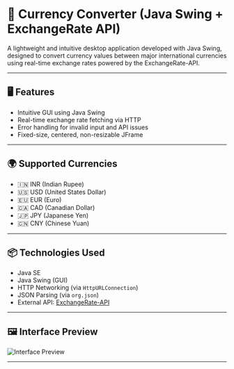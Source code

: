 # 💱 Currency Converter (Java Swing + ExchangeRate API)

A lightweight and intuitive desktop application developed with Java Swing, designed to convert currency values between major international currencies using real-time exchange rates powered by the ExchangeRate-API.

---

## 🖥️ Features

- Intuitive GUI using Java Swing
- Real-time exchange rate fetching via HTTP
- Error handling for invalid input and API issues
- Fixed-size, centered, non-resizable JFrame
  
---

## 🌍 Supported Currencies

- 🇮🇳 INR (Indian Rupee)
- 🇺🇸 USD (United States Dollar)
- 🇪🇺 EUR (Euro)
- 🇨🇦 CAD (Canadian Dollar)
- 🇯🇵 JPY (Japanese Yen)
- 🇨🇳 CNY (Chinese Yuan)

---



## 📦 Technologies Used

- Java SE
- Java Swing (GUI)
- HTTP Networking (via `HttpURLConnection`)
- JSON Parsing (via `org.json`)
- External API: [ExchangeRate-API](https://www.exchangerate-api.com/)

---

## 🖼 Interface Preview
![Interface Preview](interface.png)

---



